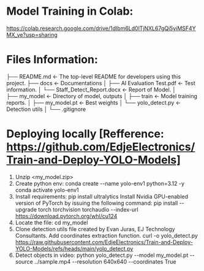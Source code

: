 # Model Training in Colab: 
https://colab.research.google.com/drive/1dIbm6Ld0lTjNXL67gQj5yiMSF4YMX_ye?usp=sharing

# Files Information:
├── README.md          <- The top-level README for developers using this project.
├── docs               <- Documentations
│   ├── AI Evaluation Test.pdf       <- Test information.
│   └── Staff_Detect_Report.docx     <- Report of Model.
│   
├── my_model           <- Directory of model, outputs
│   ├── train              <- Model training reports.
│   ├── my_model.pt        <- Best weights 
│   └── yolo_detect.py     <- Detection utils
│ 
└── .gitignore

# Deploying locally [Refference: https://github.com/EdjeElectronics/Train-and-Deploy-YOLO-Models]
1. Unzip <my_model.zip> 
2. Create python env:
    conda create --name yolo-env1 python=3.12 -y
    conda activate yolo-env1
3. Install requirements:
    pip install ultralytics
    Install Nvidia GPU-enabled version of PyTorch by issuing the following command:
        pip install --upgrade torch torchvision torchaudio --index-url https://download.pytorch.org/whl/cu124
4. Locate the file: cd my_model
5. Clone detection utils file created by Evan Juras, EJ Technology Consultants. Add coordinates extraction function. 
curl -o yolo_detect.py https://raw.githubusercontent.com/EdjeElectronics/Train-and-Deploy-YOLO-Models/refs/heads/main/yolo_detect.py
6. Detect objects in video: 
python yolo_detect.py --model my_model.pt --source ../sample.mp4 --resolution 640x640 --coordinates True
